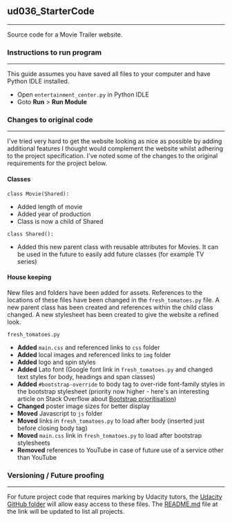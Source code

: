 ## ud036_StarterCode
___
Source code for a Movie Trailer website.

### Instructions to run program
___
This guide assumes you have saved all files to your computer and have Python IDLE installed.

- Open `entertainment_center.py` in Python IDLE
- Goto **Run** > **Run Module**

### Changes to original code
___
I've tried very hard to get the website looking as nice as possible by adding additional features I thought would complement the website whilst adhering to the project specification. I've noted some of the changes to the original requirements for the project below.

#### Classes

`class Movie(Shared):`

- Added length of movie
- Added year of production
- Class is now a child of Shared

`class Shared():`

- Added this new parent class with reusable attributes for Movies. It can be used in the future to easily add future classes (for example TV series)

#### House keeping

New files and folders have been added for assets. References to the locations of these files have been changed in the `fresh_tomatoes.py` file. A new parent class has been created and references within the child class changed. A new stylesheet has been created to give the website a refined look.

`fresh_tomatoes.py`

- **Added** `main.css` and referenced links to `css` folder
- **Added** local images and referenced links to `img` folder
- **Added** logo and spin styles
- **Added** Lato font (Google font link in `fresh_tomatoes.py` and changed text styles for body, headings and span classes)
- **Added** `#bootstrap-override` to body tag to over-ride font-family styles in the bootstrap stylesheet (priority now higher - here's an interesting article on Stack Overflow about [Bootstrap prioritisation](https://stackoverflow.com/questions/20721248/best-way-to-override-bootstrap-css))
- **Changed** poster image sizes for better display
- **Moved** Javascript to `js` folder
- **Moved** links in `fresh_tomatoes.py` to load after body (inserted just before closing body tag)
- **Moved** `main.css` link in `fresh_tomatoes.py` to load after bootstrap stylesheets
- **Removed** references to YouTube in case of future use of a service other than YouTube

### Versioning / Future proofing
___
For future project code that requires marking by Udacity tutors, the [Udacity GitHub folder](https://github.com/mattbingham/udacity) will allow easy access to these files. The [README.md](https://github.com/mattbingham/udacity/blob/master/README.md) file at the link will be updated to list all projects.